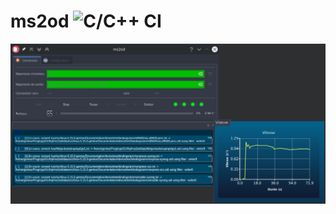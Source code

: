 # ms2od ![C/C++ CI](https://github.com/a-lemonnier/ms2od/workflows/C/C++%20CI/badge.svg)

![doc/screenshots/screenshot_cv_chart_fr.png](doc/screenshots/screenshot_cv_chart_fr.png)
